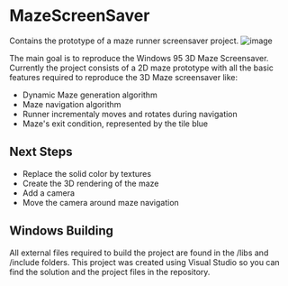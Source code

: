 # MazeScreenSaver
Contains the prototype of a maze runner screensaver project.
![image](https://drive.google.com/uc?export=view&id=1Mpf9Fs_GyRINX_B5M0J1-BVBdfm-uG8v)

The main goal is to reproduce the Windows 95 3D Maze Screensaver.
Currently the project consists of a 2D maze prototype with all the basic features required to reproduce the 3D Maze screensaver like:
- Dynamic Maze generation algorithm
- Maze navigation algorithm
- Runner incrementaly moves and rotates during navigation
- Maze's exit condition, represented by the tile blue

## Next Steps
- Replace the solid color by textures 
- Create the 3D rendering of the maze
- Add a camera 
- Move the camera around maze navigation

## Windows Building
All external files required to build the project are found in the /libs and /include folders. 
This project was created using Visual Studio so you can find the solution and the project files in the repository.
